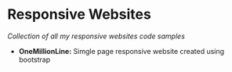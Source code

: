 # Responsive Websites
*Collection of all my responsive websites code samples*

- **OneMillionLine:** Simgle page responsive website created using bootstrap

